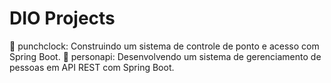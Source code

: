 # DIO Projects

:file_folder: punchclock: Construindo um sistema de controle de ponto e acesso com Spring Boot.
:file_folder: personapi: Desenvolvendo um sistema de gerenciamento de pessoas em API REST com Spring Boot.

